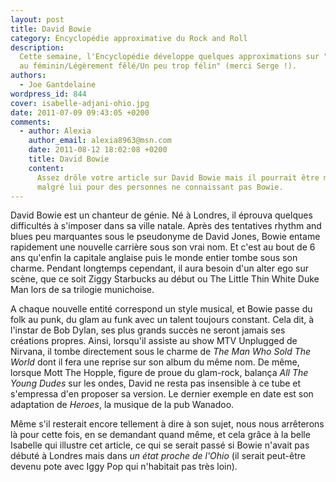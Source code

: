 ```yaml
---
layout: post
title: David Bowie
category: Encyclopédie approximative du Rock and Roll
description:
  Cette semaine, l'Encyclopédie développe quelques approximations sur "Un mâle
  au féminin/Légèrement fêlé/Un peu trop félin" (merci Serge !).
authors:
  - Joe Gantdelaine
wordpress_id: 844
cover: isabelle-adjani-ohio.jpg
date: 2011-07-09 09:43:05 +0200
comments:
  - author: Alexia
    author_email: alexia8963@msn.com
    date: 2011-08-12 18:02:08 +0200
    title: David Bowie
    content:
      Assez drôle votre article sur David Bowie mais il pourrait être mensonger
      malgré lui pour des personnes ne connaissant pas Bowie.
---
```


David Bowie est un chanteur de génie. Né à Londres, il éprouva quelques
difficultés à s'imposer dans sa ville natale. Après des tentatives rhythm and
blues peu marquantes sous le pseudonyme de David Jones, Bowie entame rapidement
une nouvelle carrière sous son vrai nom. Et c'est au bout de 6 ans qu'enfin la
capitale anglaise puis le monde entier tombe sous son charme. Pendant longtemps
cependant, il aura besoin d'un alter ego sur scène, que ce soit Ziggy Starbucks
au début ou The Little Thin White Duke Man lors de sa trilogie munichoise.

A chaque nouvelle entité correspond un style musical, et Bowie passe du folk au
punk, du glam au funk avec un talent toujours constant. Cela dit, à l'instar de
Bob Dylan, ses plus grands succès ne seront jamais ses créations propres. Ainsi,
lorsqu'il assiste au show MTV Unplugged de Nirvana, il tombe directement sous le
charme de _The Man Who Sold The World_ dont il fera une reprise sur son album du
même nom. De même, lorsque Mott The Hopple, figure de proue du glam-rock,
balança _All The Young Dudes_ sur les ondes, David ne resta pas insensible à ce
tube et s'empressa d'en proposer sa version. Le dernier exemple en date est son
adaptation de _Heroes_, la musique de la pub Wanadoo.

Même s'il resterait encore tellement à dire à son sujet, nous nous arrêterons là
pour cette fois, en se demandant quand même, et cela grâce à la belle Isabelle
qui illustre cet article, ce qui se serait passé si Bowie n'avait pas débuté à
Londres mais dans _un état proche de l'Ohio_ (il serait peut-être devenu pote
avec Iggy Pop qui n'habitait pas très loin).
